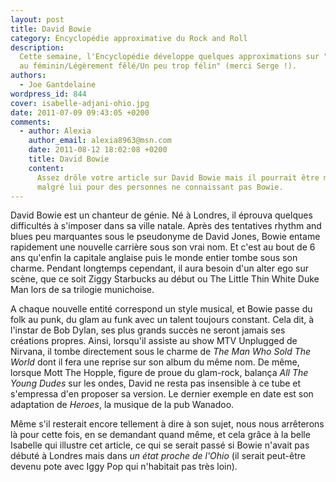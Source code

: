 ```yaml
---
layout: post
title: David Bowie
category: Encyclopédie approximative du Rock and Roll
description:
  Cette semaine, l'Encyclopédie développe quelques approximations sur "Un mâle
  au féminin/Légèrement fêlé/Un peu trop félin" (merci Serge !).
authors:
  - Joe Gantdelaine
wordpress_id: 844
cover: isabelle-adjani-ohio.jpg
date: 2011-07-09 09:43:05 +0200
comments:
  - author: Alexia
    author_email: alexia8963@msn.com
    date: 2011-08-12 18:02:08 +0200
    title: David Bowie
    content:
      Assez drôle votre article sur David Bowie mais il pourrait être mensonger
      malgré lui pour des personnes ne connaissant pas Bowie.
---
```


David Bowie est un chanteur de génie. Né à Londres, il éprouva quelques
difficultés à s'imposer dans sa ville natale. Après des tentatives rhythm and
blues peu marquantes sous le pseudonyme de David Jones, Bowie entame rapidement
une nouvelle carrière sous son vrai nom. Et c'est au bout de 6 ans qu'enfin la
capitale anglaise puis le monde entier tombe sous son charme. Pendant longtemps
cependant, il aura besoin d'un alter ego sur scène, que ce soit Ziggy Starbucks
au début ou The Little Thin White Duke Man lors de sa trilogie munichoise.

A chaque nouvelle entité correspond un style musical, et Bowie passe du folk au
punk, du glam au funk avec un talent toujours constant. Cela dit, à l'instar de
Bob Dylan, ses plus grands succès ne seront jamais ses créations propres. Ainsi,
lorsqu'il assiste au show MTV Unplugged de Nirvana, il tombe directement sous le
charme de _The Man Who Sold The World_ dont il fera une reprise sur son album du
même nom. De même, lorsque Mott The Hopple, figure de proue du glam-rock,
balança _All The Young Dudes_ sur les ondes, David ne resta pas insensible à ce
tube et s'empressa d'en proposer sa version. Le dernier exemple en date est son
adaptation de _Heroes_, la musique de la pub Wanadoo.

Même s'il resterait encore tellement à dire à son sujet, nous nous arrêterons là
pour cette fois, en se demandant quand même, et cela grâce à la belle Isabelle
qui illustre cet article, ce qui se serait passé si Bowie n'avait pas débuté à
Londres mais dans _un état proche de l'Ohio_ (il serait peut-être devenu pote
avec Iggy Pop qui n'habitait pas très loin).
